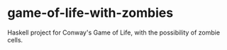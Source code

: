 # game-of-life-with-zombies
Haskell project for Conway's Game of Life, with the possibility of zombie cells.
